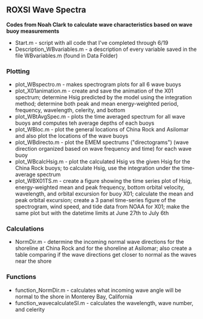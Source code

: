 ## ROXSI Wave Spectra
**Codes from Noah Clark to calculate wave characteristics based on wave buoy measurements**

* Start.m - script with all code that I've completed through 6/19
* Description_WBvariables.m - a description of every variable saved in the file WBvariables.m (found in Data Folder)
  
### Plotting
* plot_WBspectro.m - makes spectrogram plots for all 6 wave buoys
* plot_X01animation.m - create and save the animation of the X01 spectrum; determine Hsig predicted by the model using the integration method; determine both peak and mean energy-weighted period, frequency, wavelength, celerity, and bottom 
* plot_WBtAvgSpec.m - plots the time averaged spectrum for all wave buoys and computes teh average depths of each buoys
* plot_WBloc.m - plot the general locations of China Rock and Asilomar and also plot the locations of the wave buoys
* plot_WBdirecto.m - plot the EMEM spectrums ("directograms") (wave direction organized based on wave frequency and time) for each wave buoy
* plot_WBcalcHsig.m - plot the calculated Hsig vs the given Hsig for the China Rock buoys; to calculate Hsig, use the integration under the time-average spectrum
* plot_WBX01TS.m - create a figure showing the time series plot of Hsig, energy-weighted mean and peak frequency, bottom orbital velocity, wavelength, and orbital excursion for buoy X01; calculate the mean and peak orbital excursion; create a 3 panel time-series figure of the spectrogram, wind speed, and tide data from NOAA for X01; make the same plot but with the datetime limits at June 27th to July 6th
  
### Calculations
* NormDir.m - determine the incoming normal wave directions for the shoreline at China Rock and for the shoreline at Asilomar; also create a table comparing if the wave directions get closer to normal as the waves near the shore

### Functions
* function_NormDir.m - calculates what incoming wave angle will be normal to the shore in Monterey Bay, California
* function_wavecalculateSI.m - calculates the wavelength, wave number, and celerity 

